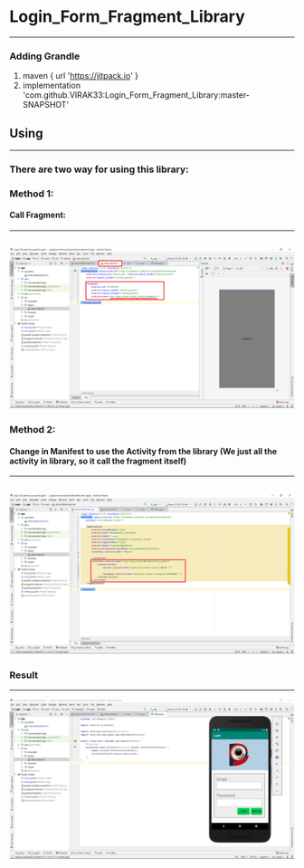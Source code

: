 # Login_Form_Fragment_Library
---
### Adding Grandle
1. maven { url 'https://jitpack.io' }
2. implementation 'com.github.VIRAK33:Login_Form_Fragment_Library:master-SNAPSHOT'

## Using
---
### There are two way for using this library:
### Method 1: 
#### Call Fragment:
---
![](https://raw.githubusercontent.com/VIRAK33/Login_Form_Fragment_Library/master/call_fragment_from_lib.png)
---
### Method 2:
#### Change in Manifest to use the Activity from the library (We just all the activity in library, so it call the fragment itself)
---
![](https://raw.githubusercontent.com/VIRAK33/Login_Form_Fragment_Library/master/using_main_in_lib.png)
---
### Result
---
![](https://raw.githubusercontent.com/VIRAK33/Login_Form_Fragment_Library/master/result.png)
